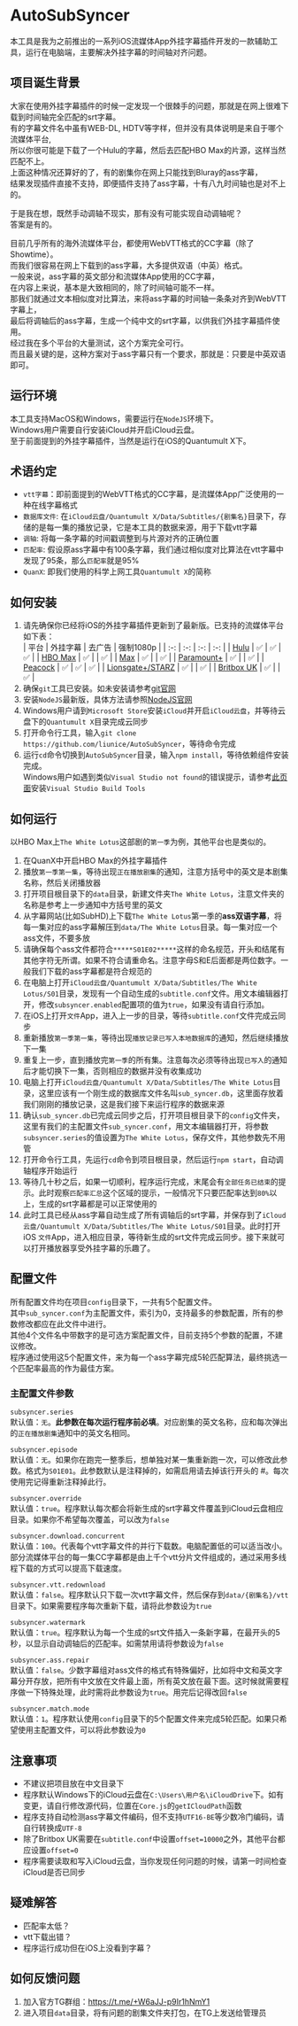 # AutoSubSyncer

本工具是我为之前推出的一系列iOS流媒体App外挂字幕插件开发的一款辅助工具，运行在电脑端，主要解决外挂字幕的时间轴对齐问题。

## 项目诞生背景

大家在使用外挂字幕插件的时候一定发现一个很棘手的问题，那就是在网上很难下载到时间轴完全匹配的srt字幕。   
有的字幕文件名中虽有WEB-DL, HDTV等字样，但并没有具体说明是来自于哪个流媒体平台,  
所以你很可能是下载了一个Hulu的字幕，然后去匹配HBO Max的片源，这样当然匹配不上。  
上面这种情况还算好的了，有的剧集你在网上只能找到Bluray的ass字幕，  
结果发现插件直接不支持，即便插件支持了ass字幕，十有八九时间轴也是对不上的。  

于是我在想，既然手动调轴不现实，那有没有可能实现自动调轴呢？  
答案是有的。  

目前几乎所有的海外流媒体平台，都使用WebVTT格式的CC字幕（除了Showtime）。  
而我们很容易在网上下载到的ass字幕，大多提供双语（中英）格式。  
一般来说，ass字幕的英文部分和流媒体App使用的CC字幕，  
在内容上来说，基本是大致相同的，除了时间轴可能不一样。  
那我们就通过文本相似度对比算法，来将ass字幕的时间轴一条条对齐到WebVTT字幕上，  
最后将调轴后的ass字幕，生成一个纯中文的srt字幕，以供我们外挂字幕插件使用。  
经过我在多个平台的大量测试，这个方案完全可行。  
而且最关键的是，这种方案对于ass字幕只有一个要求，那就是：只要是中英双语即可。

## 运行环境

本工具支持MacOS和Windows，需要运行在``NodeJS``环境下。  
Windows用户需要自行安装iCloud并开启iCloud云盘。  
至于前面提到的外挂字幕插件，当然是运行在iOS的Quantumult X下。

## 术语约定
- ``vtt字幕``：即前面提到的WebVTT格式的CC字幕，是流媒体App广泛使用的一种在线字幕格式
- ``数据库文件``: 在``iCloud云盘/Quantumult X/Data/Subtitles/{剧集名}``目录下，存储的是每一集的播放记录，它是本工具的数据来源，用于下载vtt字幕
- ``调轴``: 将每一条字幕的时间戳调整到与片源对齐的正确位置
- ``匹配率``: 假设原ass字幕中有100条字幕，我们通过相似度对比算法在vtt字幕中发现了95条，那么``匹配率``就是95%
- ``QuanX``: 即我们使用的科学上网工具``Quantumult X``的简称

## 如何安装

1. 请先确保你已经将iOS的外挂字幕插件更新到了最新版。已支持的流媒体平台如下表：  
   | 平台  | 外挂字幕 | 去广告 | 强制1080p |
   | :-: | :-: | :-: | :-: |
   | [Hulu](https://github.com/liunice/HuluHelper) | ✅ | ✅ | ✅ |
   | [HBO Max](https://github.com/liunice/HBOMaxHelper) | ✅ |  | ✅ |
   | [Max](https://github.com/liunice/MaxHelper) | ✅ |  | ✅ |
   | [Paramount+](https://github.com/liunice/ParamountHelper) | ✅ |  | ✅ |
   | [Peacock](https://github.com/liunice/PeacockHelper) | ✅ | ✅ | ✅ |
   | [Lionsgate+/STARZ](https://github.com/liunice/LionsgateHelper) | ✅ |  | ✅ |
   | [Britbox UK](https://github.com/liunice/BritboxHelper) | ✅ |  | ✅ |
2. 确保``git``工具已安装。如未安装请参考[git官网](https://git-scm.com/downloads)
3. 安装``NodeJS``最新版，具体方法请参照[NodeJS官网](https://nodejs.org/en/download/)
4. Windows用户请到``Microsoft Store``安装``iCloud``并开启``iCloud云盘``，并等待云盘下的``Quantumult X``目录完成云同步
5. 打开命令行工具，输入``git clone https://github.com/liunice/AutoSubSyncer``，等待命令完成
6. 运行``cd``命令切换到``AutoSubSyncer``目录，输入``npm install``，等待依赖组件安装完成。  
   Windows用户如遇到类似``Visual Studio not found``的错误提示，请参考[此页面](https://github.com/nodejs/node-gyp#on-windows)安装``Visual Studio Build Tools``


## 如何运行
以HBO Max上``The White Lotus``这部剧的``第一季``为例，其他平台也是类似的。  
1. 在QuanX中开启HBO Max的外挂字幕插件
2. 播放``第一季第一集``，等待出现``正在播放剧集``的通知，注意方括号中的英文是本剧集名称，然后关闭播放器
3. 打开项目根目录下的``data``目录，新建文件夹``The White Lotus``，注意文件夹的名称是参考上一步通知中方括号里的英文
4. 从字幕网站(比如SubHD)上下载``The White Lotus``第一季的**ass双语字幕**，将每一集对应的ass字幕解压到``data/The White Lotus``目录。每一集对应一个ass文件，不要多放
5. 请确保每个ass文件都符合``*****S01E02*****``这样的命名规范，开头和结尾有其他字符无所谓。如果不符合请重命名。注意字母S和E后面都是两位数字。一般我们下载的ass字幕都是符合规范的
6. 在电脑上打开``iCloud云盘/Quantumult X/Data/Subtitles/The White Lotus/S01``目录，发现有一个自动生成的``subtitle.conf``文件。用文本编辑器打开，修改``subsyncer.enabled``配置项的值为``true``，如果没有请自行添加。
7. 在iOS上打开``文件``App，进入上一步的目录，等待``subtitle.conf``文件完成云同步
8. 重新播放``第一季第一集``，等待出现``播放记录已写入本地数据库``的通知，然后继续播放下一集
9. 重复上一步，直到播放完``第一季``的所有集。注意每次必须等待出现``已写入``的通知后才能切换下一集，否则相应的数据并没有收集成功
10. 电脑上打开``iCloud云盘/Quantumult X/Data/Subtitles/The White Lotus``目录，这里应该有一个刚生成的数据库文件名叫``sub_syncer.db``，这里面存放着我们刚刚的播放记录，这是我们接下来运行程序的数据来源
11. 确认``sub_syncer.db``已完成云同步之后，打开项目根目录下的``config``文件夹，这里有我们的主配置文件``sub_syncer.conf``，用文本编辑器打开，将参数``subsyncer.series``的值设置为``The White Lotus``，保存文件，其他参数先不用管
12. 打开命令行工具，先运行``cd``命令到项目根目录，然后运行``npm start``，自动调轴程序开始运行
13. 等待几十秒之后，如果一切顺利，程序运行完成，末尾会有``全部任务已结束``的提示。此时观察``匹配率汇总``这个区域的提示，一般情况下只要匹配率达到``80%``以上，生成的srt字幕都是可以正常使用的
14. 此时工具已经从ass字幕自动生成了所有调轴后的srt字幕，并保存到了``iCloud云盘/Quantumult X/Data/Subtitles/The White Lotus/S01``目录。此时打开iOS ``文件``App，进入相应目录，等待新生成的srt文件完成云同步。接下来就可以打开播放器享受外挂字幕的乐趣了。

## 配置文件

所有配置文件均在项目``config``目录下，一共有5个配置文件。  
其中``sub_syncer.conf``为主配置文件，索引为0，支持最多的参数配置，所有的参数修改都应在此文件中进行。  
其他4个文件名中带数字的是可选方案配置文件，目前支持5个参数的配置，不建议修改。  
程序通过使用这5个配置文件，来为每一个ass字幕完成5轮匹配算法，最终挑选一个匹配率最高的作为最佳方案。  

### 主配置文件参数
``subsyncer.series``  
默认值：``无``。**此参数在每次运行程序前必填**。对应剧集的英文名称，应和每次弹出的``正在播放剧集``通知中的英文名相同。

``subsyncer.episode``  
默认值：``无``。如果你在跑完一整季后，想单独对某一集重新跑一次，可以修改此参数。格式为``S01E01``。此参数默认是注释掉的，如需启用请去掉该行开头的 #。每次使用完记得重新注释掉此行。

``subsyncer.override``  
默认值：``true``。程序默认每次都会将新生成的srt字幕文件覆盖到iCloud云盘相应目录。如果你不希望每次覆盖，可以改为``false``

``subsyncer.download.concurrent``  
默认值：``100``。代表每个vtt字幕文件的并行下载数。电脑配置低的可以适当改小。部分流媒体平台的每一集CC字幕都是由上千个vtt分片文件组成的，通过采用多线程下载的方式可以提高下载速度。

``subsyncer.vtt.redownload``  
默认值：``false``。程序默认只下载一次vtt字幕文件，然后保存到``data/{剧集名}/vtt``目录下。如果需要程序每次重新下载，请将此参数设为``true``

``subsyncer.watermark``  
默认值：``true``。程序默认为每一个生成的srt文件插入一条新字幕，在最开头的5秒，以显示自动调轴后的匹配率。如需禁用请将参数设为``false``

``subsyncer.ass.repair``  
默认值：``false``。少数字幕组对ass文件的格式有特殊偏好，比如将中文和英文字幕分开存放，把所有中文放在文件最上面，所有英文放在最下面。这时候就需要程序做一下特殊处理，此时需将此参数设为``true``。用完后记得改回``false``

``subsyncer.match.mode``  
默认值：``1``。程序默认使用``config``目录下的5个配置文件来完成5轮匹配。如果只希望使用主配置文件，可以将此参数设为``0``

## 注意事项
- 不建议把项目放在中文目录下
- 程序默认Windows下的iCloud云盘在``C:\Users\用户名\iCloudDrive``下。如有变更，请自行修改源代码，位置在``Core.js``的``getICloudPath``函数
- 程序支持自动检测ass字幕文件编码，但不支持``UTF16-BE``等少数冷门编码，请自行转换成``UTF-8``
- 除了Britbox UK需要在``subtitle.conf``中设置``offset=10000``之外，其他平台都应设置``offset=0``
- 程序需要读取和写入iCloud云盘，当你发现任何问题的时候，请第一时间检查iCloud是否已同步

## 疑难解答
- 匹配率太低？
- vtt下载出错？
- 程序运行成功但在iOS上没看到字幕？

## 如何反馈问题
1. 加入官方TG群组：https://t.me/+W6aJJ-p9Ir1hNmY1
2. 进入项目``data``目录，将有问题的剧集文件夹打包，在TG上发送给管理员